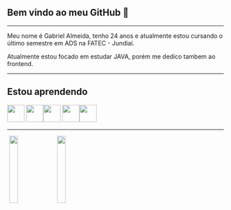 ## **Bem vindo ao meu GitHub 👋**

* * *
Meu nome é Gabriel Almeida, tenho 24 anos e atualmente estou cursando o último semestre em ADS na FATEC - Jundiaí.

Atualmente estou focado em estudar JAVA, porém me dedico tambem ao frontend.

* * * 
## **Estou aprendendo**


<img src="https://cdn.jsdelivr.net/gh/devicons/devicon/icons/java/java-original.svg" width="40" height="40"/> <img src="https://cdn.jsdelivr.net/gh/devicons/devicon/icons/linux/linux-original.svg" width="40" height="40"/><img src="https://cdn.jsdelivr.net/gh/devicons/devicon/icons/html5/html5-original.svg" width="40" height="40" /> <img src="https://cdn.jsdelivr.net/gh/devicons/devicon/icons/css3/css3-original.svg" width="40" height="40" /><img src="https://cdn.jsdelivr.net/gh/devicons/devicon/icons/javascript/javascript-original.svg" width="40" height="40" />
          
          
 * * *
<div style="magin:0 auto; overflow:auto;">
 <a href="https://github.com/gomesgbr">

<img style="width:20%; display: inline-block; border:2px; box-sizing:border-box; float:left;margin: 0 1%; padding:0"   src="https://github-readme-stats.vercel.app/api/top-langs/?username=gomesgbr&layout=compact&langs_count=7&theme=dracula"/>

 <img style="width:20%; display: inline-block; border:2px; box-sizing:border-box; float:left;margin: 0 1%; padding:0" src="https://github-readme-stats.vercel.app/api?username=gomesgbr&show_icons=true&theme=dracula&include_all_commits=true&count_private=true"/>

</div>
